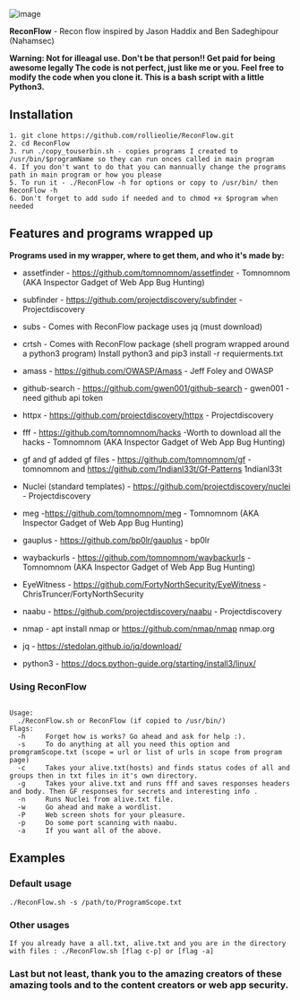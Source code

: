 
![image](https://user-images.githubusercontent.com/56703680/166970866-47ef77fd-4d78-41a9-8288-52a0b3cec7fb.png)





**ReconFlow** - Recon flow inspired by Jason Haddix and Ben Sadeghipour (Nahamsec)



<p align="left">
  <B>Warning: Not for illeagal use. Don't be that person!! Get paid for being awesome legally
The code is not perfect, just like me or you. Feel free to modify the code when you clone it.
This is a bash script with a little Python3.
    </B>
</p>


## Installation

```
1. git clone https://github.com/rollieolie/ReconFlow.git
2. cd ReconFlow
3. run ./copy_touserbin.sh - copies programs I created to /usr/bin/$programName so they can run onces called in main program
4. If you don't want to do that you can mannually change the programs path in main program or how you please
5. To run it - ./ReconFlow -h for options or copy to /usr/bin/ then ReconFlow -h
6. Don't forget to add sudo if needed and to chmod +x $program when needed
```

## Features and programs wrapped up

**Programs used in my wrapper, where to get them, and who it's made by:**

- assetfinder - https://github.com/tomnomnom/assetfinder - Tomnomnom (AKA Inspector Gadget of Web App Bug Hunting)

- subfinder - https://github.com/projectdiscovery/subfinder - Projectdiscovery 

- subs - Comes with ReconFlow package uses jq (must download)

- crtsh - Comes with ReconFlow package (shell program wrapped around a python3 program) Install python3 and pip3 install -r requierments.txt

- amass - https://github.com/OWASP/Amass  - Jeff Foley and OWASP

- github-search - https://github.com/gwen001/github-search - gwen001 - need github api token

- httpx - https://github.com/projectdiscovery/httpx - Projectdiscovery

- fff - https://github.com/tomnomnom/hacks -Worth to download all the hacks  - Tomnomnom (AKA Inspector Gadget of Web App Bug Hunting) 

- gf and gf added gf files - https://github.com/tomnomnom/gf - tomnomnom and https://github.com/1ndianl33t/Gf-Patterns 1ndianl33t

- Nuclei (standard templates) - https://github.com/projectdiscovery/nuclei - Projectdiscovery

- meg -https://github.com/tomnomnom/meg - Tomnomnom (AKA Inspector Gadget of Web App Bug Hunting)

- gauplus - https://github.com/bp0lr/gauplus - bp0lr

- waybackurls - https://github.com/tomnomnom/waybackurls - Tomnomnom (AKA Inspector Gadget of Web App Bug Hunting)

- EyeWitness - https://github.com/FortyNorthSecurity/EyeWitness - ChrisTruncer/FortyNorthSecurity

- naabu - https://github.com/projectdiscovery/naabu - Projectdiscovery

- nmap -  apt install nmap or https://github.com/nmap/nmap nmap.org

- jq - https://stedolan.github.io/jq/download/

- python3 - https://docs.python-guide.org/starting/install3/linux/




### Using ReconFlow
  
  ```shell
  
  Usage:
    ./ReconFlow.sh or ReconFlow (if copied to /usr/bin/)
  Flags:
    -h     Forget how is works? Go ahead and ask for help :).
    -s     To do anything at all you need this option and promgramScope.txt (scope = url or list of urls in scope from program page)
    -c     Takes your alive.txt(hosts) and finds status codes of all and groups then in txt files in it's own directory.
    -g     Takes your alive.txt and runs fff and saves responses headers and body. Then GF responses for secrets and interesting info .
    -n     Runs Nuclei from alive.txt file.
    -w     Go ahead and make a wordlist.
    -P     Web screen shots for your pleasure.
    -p     Do some port scanning with naabu.
    -a     If you want all of the above.
  
  ```
  ## Examples
  
  ### Default usage
  ```
  ./ReconFlow.sh -s /path/to/ProgramScope.txt
  ```
  
  ### Other usages
  
  ```
  If you already have a all.txt, alive.txt and you are in the directory with files : ./ReconFlow.sh [flag c-p] or [flag -a]
  
  ```
  
### Last but not least, thank you to the amazing creators of these amazing tools and to the content creators or web app security.  
